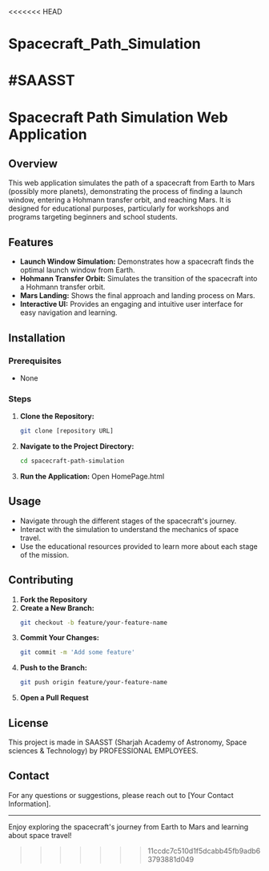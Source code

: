 <<<<<<< HEAD
# Spacecraft_Path_Simulation
#SAASST
=======
# Spacecraft Path Simulation Web Application

## Overview
This web application simulates the path of a spacecraft from Earth to Mars (possibly more planets), demonstrating the process of finding a launch window, entering a Hohmann transfer orbit, and reaching Mars. It is designed for educational purposes, particularly for workshops and programs targeting beginners and school students.

## Features
- **Launch Window Simulation:** Demonstrates how a spacecraft finds the optimal launch window from Earth.
- **Hohmann Transfer Orbit:** Simulates the transition of the spacecraft into a Hohmann transfer orbit.
- **Mars Landing:** Shows the final approach and landing process on Mars.
- **Interactive UI:** Provides an engaging and intuitive user interface for easy navigation and learning.

## Installation
### Prerequisites
- None

### Steps
1. **Clone the Repository:**
   ```sh
   git clone [repository URL]
   ```
2. **Navigate to the Project Directory:**
   ```sh
   cd spacecraft-path-simulation
   ```
3. **Run the Application:**
   Open HomePage.html

## Usage
- Navigate through the different stages of the spacecraft's journey.
- Interact with the simulation to understand the mechanics of space travel.
- Use the educational resources provided to learn more about each stage of the mission.

## Contributing
1. **Fork the Repository**
2. **Create a New Branch:**
   ```sh
   git checkout -b feature/your-feature-name
   ```
3. **Commit Your Changes:**
   ```sh
   git commit -m 'Add some feature'
   ```
4. **Push to the Branch:**
   ```sh
   git push origin feature/your-feature-name
   ```
5. **Open a Pull Request**

## License
This project is made in SAASST (Sharjah Academy of Astronomy, Space sciences & Technology) by PROFESSIONAL EMPLOYEES.

## Contact
For any questions or suggestions, please reach out to [Your Contact Information].

---

Enjoy exploring the spacecraft's journey from Earth to Mars and learning about space travel!
>>>>>>> 11ccdc7c510d1f5dcabb45fb9adb63793881d049
